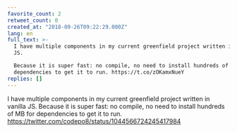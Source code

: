 ```yaml
---
favorite_count: 2
retweet_count: 0
created_at: "2018-09-26T09:22:29.000Z"
lang: en
full_text: >-
  I have multiple components in my current greenfield project written in vanilla
  JS.

  Because it is super fast: no compile, no need to install hundreds of MB for
  dependencies to get it to run. https://t.co/zOKamxNueY
replies: []
---
```


I have multiple components in my current greenfield project written in vanilla
JS. Because it is super fast: no compile, no need to install hundreds of MB for
dependencies to get it to run.
<https://twitter.com/codepo8/status/1044566724245417984>
